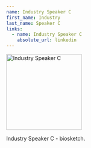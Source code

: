```yaml
---
name: Industry Speaker C
first_name: Industry
last_name: Speaker C
links:
  - name: Industry Speaker C
    absolute_url: linkedin
---
```


<img src="/bart25/assets/images/unknown-rt.jpeg" alt="Industry Speaker C" width="200"/>

Industry Speaker C - biosketch.